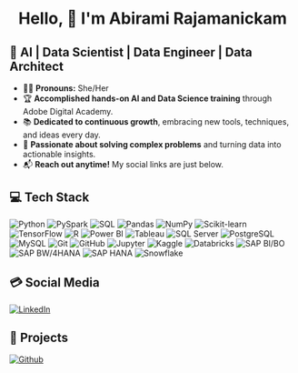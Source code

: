 <h1 align="center"> Hello, 👋 I'm Abirami Rajamanickam</h1>



## 🎯 AI | Data Scientist | Data Engineer | Data Architect

- 🙋‍♀️ **Pronouns:** She/Her  
- 🏆 **Accomplished hands-on AI and Data Science training** through Adobe Digital Academy.  
- 📚 **Dedicated to continuous growth**, embracing new tools, techniques, and ideas every day.  
- 🧩 **Passionate about solving complex problems** and turning data into actionable insights.  
- 📬 **Reach out anytime!** My social links are just below.



## 💻 Tech Stack
![Python](https://img.shields.io/badge/Python-%23FFD43B.svg?style=for-the-badge&logo=python&logoColor=blue)
![PySpark](https://img.shields.io/badge/PySpark-%23000000.svg?style=for-the-badge&logo=apachespark&logoColor=orange)
![SQL](https://img.shields.io/badge/SQL-%23008080.svg?style=for-the-badge&logo=sql&logoColor=white)
![Pandas](https://img.shields.io/badge/Pandas-%23150458.svg?style=for-the-badge&logo=pandas&logoColor=white)
![NumPy](https://img.shields.io/badge/NumPy-%23013243.svg?style=for-the-badge&logo=numpy&logoColor=white)
![Scikit-learn](https://img.shields.io/badge/Scikit--learn-%23F7931E.svg?style=for-the-badge&logo=scikit-learn&logoColor=white)
![TensorFlow](https://img.shields.io/badge/TensorFlow-%23FF6F00.svg?style=for-the-badge&logo=tensorflow&logoColor=white)
![R](https://img.shields.io/badge/R-%23276DC3.svg?style=for-the-badge&logo=r&logoColor=white)
![Power BI](https://img.shields.io/badge/Power%20BI-%23F2C811.svg?style=for-the-badge&logo=powerbi&logoColor=white)
![Tableau](https://img.shields.io/badge/Tableau-%23E97627.svg?style=for-the-badge&logo=tableau&logoColor=white)
![SQL Server](https://img.shields.io/badge/SQL%20Server-%23CC2927.svg?style=for-the-badge&logo=microsoftsqlserver&logoColor=white)
![PostgreSQL](https://img.shields.io/badge/PostgreSQL-%234169E1.svg?style=for-the-badge&logo=postgresql&logoColor=white)
![MySQL](https://img.shields.io/badge/MySQL-%234479A1.svg?style=for-the-badge&logo=mysql&logoColor=white)
![Git](https://img.shields.io/badge/Git-%23F05032.svg?style=for-the-badge&logo=git&logoColor=white)
![GitHub](https://img.shields.io/badge/GitHub-%23181717.svg?style=for-the-badge&logo=github&logoColor=white)
![Jupyter](https://img.shields.io/badge/Jupyter-%23F37626.svg?style=for-the-badge&logo=jupyter&logoColor=white)
![Kaggle](https://img.shields.io/badge/Kaggle-%2320BEFF.svg?style=for-the-badge&logo=kaggle&logoColor=white)
![Databricks](https://img.shields.io/badge/Databricks-%23FF3621.svg?style=for-the-badge&logo=databricks&logoColor=white)
![SAP BI/BO](https://img.shields.io/badge/SAP%20BI%2FBO-%23010101.svg?style=for-the-badge&logo=sap&logoColor=white)
![SAP BW/4HANA](https://img.shields.io/badge/SAP%20BW%2F4HANA-%23013243.svg?style=for-the-badge&logo=sap&logoColor=white)
![SAP HANA](https://img.shields.io/badge/SAP%20Native%20HANA-%230091BD.svg?style=for-the-badge&logo=sap&logoColor=white)
![Snowflake](https://img.shields.io/badge/Snowflake-%2300B5E2.svg?style=for-the-badge&logo=snowflake&logoColor=white)


## 💳 Social Media
[![LinkedIn](https://img.shields.io/badge/LinkedIn-0077B5?style=for-the-badge&logo=linkedin&logoColor=white)](https://www.linkedin.com/in/abirami-rajamanickam/) 



## 📂 Projects
[![Github](https://img.shields.io/badge/Github-%234CAF50.svg?style=for-the-badge&logo=github&logoColor=white)](https://github.com/AbiramiRajam/Python-Projects)






